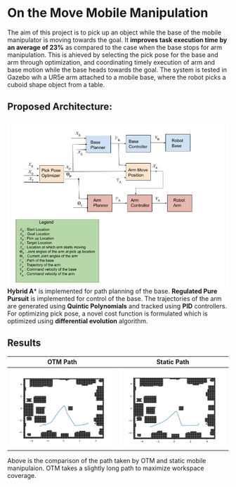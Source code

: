 # On the Move Mobile Manipulation
The aim of this project is to pick up an object while the base of the mobile manipulator is moving towards the goal. It **improves task execution time by an average of 23%** as compared to the case when the base stops for arm manipulation. This is ahieved by selecting the pick pose for the base and arm through optimization, and coordinating timely execution of arm and base motion while the base heads towards the goal. The system is tested in Gazebo wih a UR5e arm attached to a mobile base, where the robot picks a cuboid shape object from a table.   

## Proposed Architecture:
![OTM Architecture](/results/OTM_architecture.png) 
**Hybrid A*** is implemented for path planning of the base. **Regulated Pure Pursuit** is implemented for control of the base. The trajectories of the arm are generated using **Quintic Polynomials** and tracked using **PID** controllers. For optimizing pick pose, a novel cost function is formulated which is optimized using **differential evolution** algorithm. 

## Results
OTM Path            |  Static Path
:-------------------------:|:-------------------------:
![OTM Path](results/OTM_static_comparison/OTM_path.png)  |  ![Static Path](results/OTM_static_comparison/static_path.png)

Above is the comparison of the path taken by OTM and static mobile manipulaion. OTM takes a slightly long path to maximize workspace coverage.
